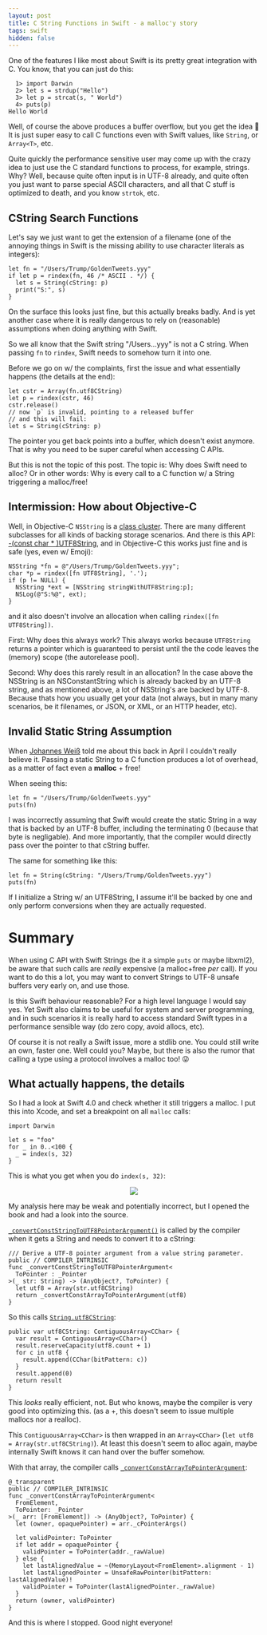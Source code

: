 ```yaml
---
layout: post
title: C String Functions in Swift - a malloc'y story
tags: swift
hidden: false
---
```


One of the features I like most about Swift is its pretty great integration
with C. You know, that you can just do this:

```
  1> import Darwin
  2> let s = strdup("Hello")
  3> let p = strcat(s, " World")
  4> puts(p)
Hello World
```

Well, of course the above produces a buffer overflow, but you get the idea 😬
It is just super easy to call C functions even with Swift values,
like `String`, or `Array<T>`, etc.

Quite quickly the performance sensitive user may come up with the crazy idea
to just use the C standard functions to process, for example, strings.
Why?
Well, because quite often input is in UTF-8 already,
and quite often you just want to parse special ASCII characters,
and all that C stuff is optimized to death,
and you know `strtok`, etc.

## CString Search Functions

Let's say we just want to get the extension of a filename
(one of the annoying things in Swift is the missing ability to use
 character literals as integers):
```
let fn = "/Users/Trump/GoldenTweets.yyy"
if let p = rindex(fn, 46 /* ASCII . */) {
  let s = String(cString: p)
  print("S:", s)
}
```
On the surface this looks just fine, but this actually breaks badly.
And is yet another case where it is really dangerous to rely on (reasonable)
assumptions when doing anything with Swift.

So we all know that the Swift string "/Users...yyy" is not a C string.
When passing `fn` to `rindex`, Swift needs to somehow turn it into one.

Before we go on w/ the complaints, first the issue and what essentially happens
(the details at the end):
```
let cstr = Array(fn.utf8CString)
let p = rindex(cstr, 46)
cstr.release()
// now `p` is invalid, pointing to a released buffer
// and this will fail:
let s = String(cString: p)
```

The pointer you get back points into a buffer, which doesn't exist anymore.
That is why you need to be super careful when accessing C APIs.

But this is not the topic of this post.
The topic is: Why does Swift need to alloc?
Or in other words: Why is every call to a C function w/ a String 
triggering a malloc/free!


## Intermission: How about Objective-C

Well, in Objective-C `NSString` is a 
[class cluster](https://developer.apple.com/library/content/documentation/General/Conceptual/DevPedia-CocoaCore/ClassCluster.html).
There are many
different subclasses for all kinds of backing storage scenarios.
And there is this API: 
[-(const char * )UTF8String](https://developer.apple.com/documentation/foundation/nsstring/1411189-utf8string?preferredLanguage=occ),
and in Objective-C this works just fine and is safe (yes, even w/ Emoji):

    NSString *fn = @"/Users/Trump/GoldenTweets.yyy";
    char *p = rindex([fn UTF8String], '.');
    if (p != NULL) {
      NSString *ext = [NSString stringWithUTF8String:p];
      NSLog(@"S:%@", ext);
    }

and it also doesn't involve an allocation when calling 
`rindex([fn UTF8String])`.

First: Why does this always work? This always works because `UTF8String`
returns a pointer which is guaranteed to persist until the the code leaves
the (memory) scope (the autorelease pool).

Second: Why does this rarely result in an allocation?
In the case above the NSString is an NSConstantString which is already backed
by an UTF-8 string,
and as mentioned above,
a lot of NSString's are backed by UTF-8. Because thats how you usually get
your data (not always, but in many many scenarios, be it filenames, or
JSON, or XML, or an HTTP header, etc).


## Invalid Static String Assumption

When [Johannes Weiß](https://github.com/weissi) told me about this
back in April
I couldn't really believe it.
Passing a static String to a C function produces a lot of overhead,
as a matter of fact even a **malloc** + free!

When seeing this:

```
let fn = "/Users/Trump/GoldenTweets.yyy"
puts(fn)
```

I was incorrectly assuming that Swift would create the static String in a way
that is backed by an UTF-8 buffer, including the terminating 0 (because that
byte is negligable).
And more importantly, that the compiler would directly pass over the pointer
to that cString buffer.

The same for something like this:
```
let fn = String(cString: "/Users/Trump/GoldenTweets.yyy")
puts(fn)
```
If I initialize a String w/ an UTF8String,
I assume it'll be backed by one and only perform conversions when they are
actually requested.


# Summary

When using C API with Swift Strings (be it a simple `puts` or maybe libxml2),
be aware that such calls are *really* expensive (a malloc+free *per* call).
If you want to do this a lot, you may want to convert Strings to
UTF-8 unsafe buffers very early on, and use those.

Is this Swift behaviour reasonable?
For a high level language I would say yes.
Yet Swift also claims to be useful for system and server programming,
and in such scenarios it is really hard to access standard Swift types
in a performance sensible way (do zero copy, avoid allocs, etc).

Of course it is not really a Swift issue, more a stdlib one. You could still
write an own, faster one.
Well could you? Maybe, but there is also the rumor that calling a type using
a protocol involves a malloc too! 😜

## What actually happens, the details

So I had a look at Swift 4.0 and check whether it still triggers a malloc.
I put this into Xcode, and set a breakpoint on all `malloc` calls:

```
import Darwin

let s = "foo"
for _ in 0..<100 {
  _ = index(s, 32)
}
```

This is what you get when you do `index(s, 32)`:

<center><img src=
  "{{ site.baseurl }}/images/swift-cstr/backtrace-malloc.png" 
  /></center>

My analysis here may be weak and potentially incorrect, but I opened the book
and had a look into the source.

[`_convertConstStringToUTF8PointerArgument()`](https://github.com/apple/swift/blob/swift-4.0-branch/stdlib/public/core/Pointer.swift#L87)
is called by the compiler when it gets a String and needs to convert it
to a cString:

```
/// Derive a UTF-8 pointer argument from a value string parameter.
public // COMPILER_INTRINSIC
func _convertConstStringToUTF8PointerArgument<
  ToPointer : _Pointer
>(_ str: String) -> (AnyObject?, ToPointer) {
  let utf8 = Array(str.utf8CString)
  return _convertConstArrayToPointerArgument(utf8)
}
```

So this calls [`String.utf8CString`](https://github.com/apple/swift/blob/swift-4.0-branch/stdlib/public/core/StringUTF8.swift#L351):
```
public var utf8CString: ContiguousArray<CChar> {
  var result = ContiguousArray<CChar>()
  result.reserveCapacity(utf8.count + 1)
  for c in utf8 {
    result.append(CChar(bitPattern: c))
  }
  result.append(0)
  return result
}
```

This *looks* really efficient, not. But who knows, maybe the compiler is
very good into optimizing this.
(as a +, this doesn't seem to issue multiple mallocs nor a realloc).

This `ContiguousArray<CChar>` is then wrapped in an `Array<CChar>`
(`let utf8 = Array(str.utf8CString)`).
At least this doesn't seem to alloc again, maybe internally Swift knows it
can hand over the buffer somehow.

With that array, the compiler calls
[`_convertConstArrayToPointerArgument`](https://github.com/apple/swift/blob/swift-4.0-branch/stdlib/public/core/Pointer.swift#L49):

```
@_transparent
public // COMPILER_INTRINSIC
func _convertConstArrayToPointerArgument<
  FromElement,
  ToPointer: _Pointer
>(_ arr: [FromElement]) -> (AnyObject?, ToPointer) {
  let (owner, opaquePointer) = arr._cPointerArgs()

  let validPointer: ToPointer
  if let addr = opaquePointer {
    validPointer = ToPointer(addr._rawValue)
  } else {
    let lastAlignedValue = ~(MemoryLayout<FromElement>.alignment - 1)
    let lastAlignedPointer = UnsafeRawPointer(bitPattern: lastAlignedValue)!
    validPointer = ToPointer(lastAlignedPointer._rawValue)
  }
  return (owner, validPointer)
}
```

And this is where I stopped. Good night everyone!
